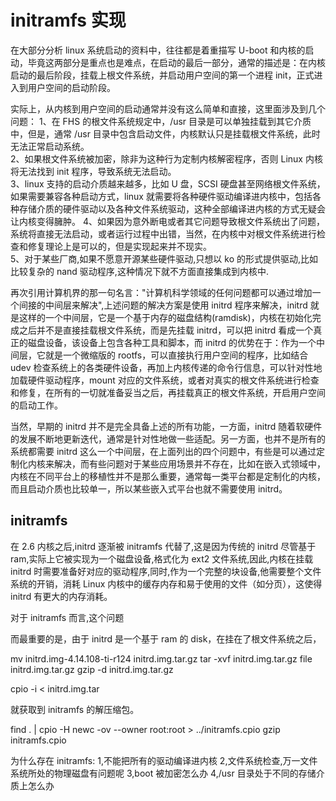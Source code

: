 # initramfs 实现
在大部分分析 linux 系统启动的资料中，往往都是着重描写 U-boot 和内核的启动，毕竟这两部分是重点也是难点，在启动的最后一部分，通常的描述是：在内核启动的最后阶段，挂载上根文件系统，并启动用户空间的第一个进程 init，正式进入到用户空间的启动阶段。  

实际上，从内核到用户空间的启动通常并没有这么简单和直接，这里面涉及到几个问题：
1、在 FHS 的根文件系统规定中，/usr 目录是可以单独挂载到其它介质中，但是，通常 /usr 目录中包含启动文件，内核默认只是挂载根文件系统，此时无法正常启动系统。  
2、如果根文件系统被加密，除非为这种行为定制内核解密程序，否则 Linux 内核将无法找到 init 程序，导致系统无法启动。  
3、linux 支持的启动介质越来越多，比如 U 盘，SCSI 硬盘甚至网络根文件系统，如果需要兼容各种启动方式，linux 就需要将各种硬件驱动编译进内核中，包括各种存储介质的硬件驱动以及各种文件系统驱动，这种全部编译进内核的方式无疑会让内核变得臃肿。 
4、如果因为意外断电或者其它问题导致根文件系统出了问题，系统将直接无法启动，或者运行过程中出错，当然，在内核中对根文件系统进行检查和修复理论上是可以的，但是实现起来并不现实。  
5、对于某些厂商,如果不愿意开源某些硬件驱动,只想以 ko 的形式提供驱动,比如比较复杂的 nand 驱动程序,这种情况下就不方面直接集成到内核中.  

再次引用计算机界的那一句名言："计算机科学领域的任何问题都可以通过增加一个间接的中间层来解决",上述问题的解决方案是使用 initrd 程序来解决，initrd 就是这样的一个中间层，它是一个基于内存的磁盘结构(ramdisk)，内核在初始化完成之后并不是直接挂载根文件系统，而是先挂载 initrd，可以把 initrd 看成一个真正的磁盘设备，该设备上包含各种工具和脚本，而 initrd 的优势在于：作为一个中间层，它就是一个微缩版的 rootfs，可以直接执行用户空间的程序，比如结合 udev 检查系统上的各类硬件设备，再加上内核传递的命令行信息，可以针对性地加载硬件驱动程序，mount 对应的文件系统，或者对真实的根文件系统进行检查和修复，在所有的一切就准备妥当之后，再挂载真正的根文件系统，开启用户空间的启动工作。

当然，早期的 initrd 并不是完全具备上述的所有功能，一方面，initrd 随着软硬件的发展不断地更新迭代，通常是针对性地做一些适配。另一方面，也并不是所有的系统都需要 initrd 这么一个中间层，在上面列出的四个问题中，有些是可以通过定制化内核来解决，而有些问题对于某些应用场景并不存在，比如在嵌入式领域中，内核在不同平台上的移植性并不是那么重要，通常每一类平台都是定制化的内核，而且启动介质也比较单一，所以某些嵌入式平台也就不需要使用 initrd。 

## initramfs
在 2.6 内核之后,initrd 逐渐被 initramfs 代替了,这是因为传统的 initrd 尽管基于 ram,实际上它被实现为一个磁盘设备,格式化为 ext2 文件系统,因此,内核在挂载 initrd 时需要准备好对应的驱动程序,同时,作为一个完整的块设备,他需要整个文件系统的开销，消耗 Linux 内核中的缓存内存和易于使用的文件（如分页），这使得 initrd 有更大的内存消耗。  

对于 initramfs 而言,这个问题

而最重要的是，由于 initrd 是一个基于 ram 的 disk，在挂在了根文件系统之后， 


mv initrd.img-4.14.108-ti-r124 initrd.img.tar.gz
tar -xvf initrd.img.tar.gz
file initrd.img.tar.gz
gzip -d initrd.img.tar.gz

cpio -i < initrd.img.tar

就获取到 initramfs 的解压缩包。


find . | cpio -H newc -ov --owner root:root > ../initramfs.cpio
gzip initramfs.cpio



为什么存在 initramfs:
1,不能把所有的驱动编译进内核
2,文件系统检查,万一文件系统所处的物理磁盘有问题呢
3,boot 被加密怎么办
4,/usr 目录处于不同的存储介质上怎么办




